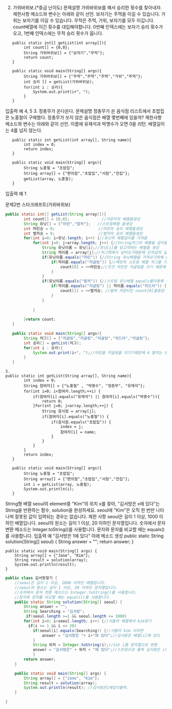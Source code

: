 2. 가위바위보.(*중급 난이도)
문제설명
가위바위보를 해서 승리한 횟수를 찾아내자.
제한사항
메소드와 변수는 아래와 같이 선언.
보자기는 주먹을 이길 수 있습니다.
가위는 보자기를 이길 수 있습니다.
무적은 주먹, 가위, 보자기를 모두 이깁니다.
count배열에 이긴 횟수를 대입해야합니다.
0번째 인덱스에는 보자기 승리 횟수가 오고, 1번째 인덱스에는 무적 승리 횟수가 옵니다.
~~~
   public static int[] getList(int array[]){
        int count[] = {0,0};
        String 가위바위보[] = {"보자기","무적"};
        return count;
   }

   public static void main(String[] args){
        String 가위바위보[] = {"주먹","주먹","주먹","가위","주먹"};
        int 승리 [] = getList(가위바위보);
        for(int i : 승리){
            System.out.print(i+", ");
        }
   }
~~~
입출력 예
4, 5
3. 정총무가 쏜다쏜다.
문제설명
정총무가 쏜 음식점 리스트에서 초밥집은 노홍철이 구매했다.
정총무가 쏘지 않은 음식점은 배열 몇번째에 있을까?
제한사항
메소드와 변수는 아래와 같이 선언.
이름에 유재석과 박명수가 오면 0을 리턴.
배열길이는 4를 넘지 않는다.
~~~
   public static int getList(int array[], String name){
        int index = 0;
        return index;
   }

   public static void main(String[] args){
        String 노홍철 = "초밥집";
        String array[] = {"편의점","초밥집","서점","전집"};
        getList(array, 노홍철);
   }
   ~~~
입출력 예
1



문제2번 스타크래프트(가위바위보)
~~~java
public static int[] getList(String array[]){
        int count[] = {0,0};              //카운터의 배열을생성
        String 유닛[] = {"마린","벌처"};   //스트링배열 을생성
        int 마린승 = 0;                   //마린의 승리 배열을생성
        int 벌처승 = 0;                   //벌처의 승리 배열을생성
        for(int i=0; i<유닛.length; i++) {//유닛의 배열길이를 가져옴
        	for(int j=0; j<array.length; j++) {//String저그의 배열을 길이를 가져옴
        		String 유닛이름 = 유닛[i];//유닛[i]를 담고자하는 배열을 생성
        		String 적이름 = array[j];//저그쪽에서 넘어오기떄문에 인자값의 길이로 해야함.
        		if(유닛이름.equals("마린")) {//String 유닛배열을 가져오기위해 equals를 사용해 유닛배열의 글자를 가져옴.
        			if(적이름.equals("저글링")) {//메인의 스트링 배열 저그를 가져오기위해 equals를 사용해 가져옴
        				count[0] = ++마린승;//조건 마린은 저글링을 이기 떄문에 카운터[0]의 값을 증감
        			}        			        			
        		}
        		if(유닛이름.equals("벌처")) {//스트링 유닛배열 equals를이용해 벌처를 가져옴
        			if(적이름.equals("저글링") || 적이름.equals("히드라")) {//벌처는 저글링과 히드라를 이기기 떄문에 or 을사용
        				count[1] = ++벌처승; //벌쳐 카운터인 count[0]을증감
        			}       			        			
        		}
        		
        	}
        	
        }return count;
   }

   public static void main(String[] args){
        String 저그[] = {"저글링","저글링","저글링","히드라","저글링"};
        int 승리[] = getList(저그);
        for(int i : 승리){
            System.out.print(i+", ");//마린을 저글링을 이기기떄문에 4 벌처는 모두를 이기떄문에 5증감
        }
   }
~~~

~~~
3.
public static int getList(String array[], String name){
        int index = 0;
        String 참여자[] = {"노홍철" , "박명수", "정총무", "유재석"};        
        for(int i=0; i<참여자.length;++i) {
        	if(참여자[i].equals("유재석") || 참여자[i].equals("박명수")){
        		return 0;
        	}for(int j=0; j<array.length;++j) {
        		String 음식점 = array[j];
        		if(참여자[i].equals("노홍철")) {
        			if(음식점.equals("초밥집")) {
        				index = j;
        				참여자[i] = name;
        			}
        		}
        	}
        }
        return index;
   }

   public static void main(String[] args){
        String 노홍철 = "초밥집";
        String array[] = {"편의점","초밥집","서점","전집"};
        int i = getList(array, 노홍철);
        System.out.println(i);
   }
~~~


String형 배열 seoul의 element중 "Kim"의 위치 x를 찾아, "김서방은 x에 있다"는 String을 반환하는 함수, solution을 완성하세요. seoul에 "Kim"은 오직 한 번만 나타나며 잘못된 값이 입력되는 경우는 없습니다.
제한 사항
seoul은 길이 1 이상, 1000 이하인 배열입니다.
seoul의 원소는 길이 1 이상, 20 이하인 문자열입니다.
숫자에서 문자 변환 메소드는 Integer.toString()를 사용합니다.
문자와 문자를 비교할 때는 equals()를 사용합니다.
입출력 예
"김서방은 1에 있다"
아래 메소드 생성
    public static String solution(String[] seoul) {
        String answer = "";
        return answer;
    }

    public static void main(String[] args) {
        String array[] = {"Jane", "Kim"};
        String result = solution(array);
        System.out.println(result);
    }

~~~java    
public class 김서방찾기 {
	//seoul은 길이 1 이상, 1000 이하인 배열입니다.
	//seoul의 원소는 길이 1 이상, 20 이하인 문자열입니다.
	//숫자에서 문자 변환 메소드는 Integer.toString()를 사용합니다.
	//문자와 문자를 비교할 때는 equals()를 사용합니다.			
	public static String solution(String[] seoul) {
        String answer = "";
        String Searching = "김서방";
         if(seoul.length >=1 && seoul.length <= 1000)        
        for(int i=0; i<seoul.length; i++) {//서울의 배열에서 kim찾기
          if(i >= 1 && i <= 20)            
        	if(seoul[i].equals(Searching)) {//서울이 kim 이라면
        		answer = "김서방은 "+ i+"에 있다";//김서방은 배열[i]에 있다     	       
        	}       				        	       	
        	String 위치 = Integer.toString(i);//int i를 문자열으로 변환
        	answer = "김서방은" + 위치 + "에 있다";//스트링으로 출력 김서방은 i의 위체 있다 배열 0,1중 1 이기떄문에 1
        	}
        return answer;
    }

    public static void main(String[] args) {
        String array[] = {"Jane", "Kim"};
        String result = solution(array);
        System.out.println(result); //김서방은1에있다출력.
    }

}
~~~